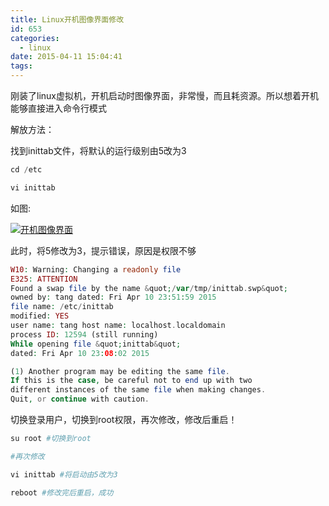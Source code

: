 ```yaml
---
title: Linux开机图像界面修改
id: 653
categories:
  - linux
date: 2015-04-11 15:04:41
tags:
---
```


刚装了linux虚拟机，开机启动时图像界面，非常慢，而且耗资源。所以想着开机能够直接进入命令行模式

解放方法：

找到inittab文件，将默认的运行级别由5改为3

```php
cd /etc

vi inittab
```

如图:

[![开机图像界面](/images/2015/04/开机图像界面.png)](/images/2015/04/开机图像界面.png)

此时，将5修改为3，提示错误，原因是权限不够

```php
W10: Warning: Changing a readonly file
E325: ATTENTION
Found a swap file by the name &quot;/var/tmp/inittab.swp&quot;
owned by: tang dated: Fri Apr 10 23:51:59 2015
file name: /etc/inittab
modified: YES
user name: tang host name: localhost.localdomain
process ID: 12594 (still running)
While opening file &quot;inittab&quot;
dated: Fri Apr 10 23:08:02 2015

(1) Another program may be editing the same file.
If this is the case, be careful not to end up with two
different instances of the same file when making changes.
Quit, or continue with caution.
```

切换登录用户，切换到root权限，再次修改，修改后重启！

```php
su root #切换到root

#再次修改

vi inittab #将启动由5改为3

reboot #修改完后重启，成功

```
